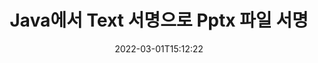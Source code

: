 ---
############################# Static ############################
layout: "auto-gen-signature"
date: 2022-03-01T15:12:22
draft: false
operation: Sign
signaturetype: Text
fileformat: Pptx
productName: Java
lang: ko
productCode: java
otherformats: pdf doc docx docm dot dotm dotx odt ott rtf xls xlsx xlsm xlsb csv ods ots xltx xltm ppt pptx pps ppsx odp otp potx potm pptm ppsm png jpg bmp gif tiff svg webp wmf
breadcrumb: Put Text signature on Pptx for Java

############################# Head ############################
head_title: "Java을 사용하여 Pptx 파일에 Text 서명 추가"
head_description: "몇 줄의 코드를 사용하여 Java에 대한 Pptx 파일에 Text 서명을 넣습니다. GroupDocs 문서 서명 API를 사용하여 수십 가지 파일 형식에 서명합니다."

############################# Header ############################
title: "Java에서 Text 서명으로 Pptx 파일 서명"
description: "몇 줄의 Java 코드로 Text 서명을 추가하는 방법"
bg_image: "https://cms.admin.containerize.com/templates/aspose/App_Themes/V3/images/bg/header1.png"
bg_overlay: false
button:
    enable: true

############################# SubMenu ############################
submenu:
    enable: true

    left:
        img_alt: "GroupDocs.Signature for Java"
        image: "https://cms.admin.containerize.com/templates/groupdocs/images/product-logos/90x90-noborder/groupdocs-signature-java.png"
        product: "GroupDocs.Signature"
        platform: "Java"



############################# About ############################
about:
    enable: true
    title: "GroupDocs.Signature for Java API 정보"
    content: |
        [GroupDocs.Signature for Java](https://products.groupdocs.com/signature/java/)은 디지털 문서 전자 서명에 널리 사용되는 API입니다. 텍스트, 이미지, 디지털 인증서, 바코드, QR 코드, 스탬프 또는 메타데이터와 같은 서명을 사용할 수 있습니다. 서명은 PDF, MS Word 문서, MS Excel 통합 문서, MS PowerPoint 프레젠테이션, Adobe Photoshop 파일 및 다양한 이미지 형식에 배치될 수 있습니다. 고객은 문서에 서명하고 해당 문서에 있는 전자 서명을 업데이트, 검색, 확인, 삭제 또는 미리 볼 수 있습니다. 또한 서명 사용자 정의를 위한 많은 기능이 제공됩니다.
    

############################# Steps ############################
steps:
    enable: true
    title_left: "Java에서 Text으로 Pptx에 서명하는 단계"
    content_left: |
        [GroupDocs.Signature for Java](https://products.groupdocs.com/signature/java/)은 Text 서명으로 Pptx 문서에 빠르고 쉽게 서명할 수 있는 기능을 제공합니다.
        
        * 경로 또는 메모리 스트림으로 서명해야 하는 Pptx 파일을 제공하는 Signature 클래스의 인스턴스 생성
        * SignOptions 클래스를 인스턴스화하고 필요한 모든 데이터를 설정합니다.
        * 출력 Pptx 파일 또는 메모리 스트림을 전달하는 Signature.Sign() 메서드를 호출합니다.

    title_right: "System Requirements"
    content_right: |
        GroupDocs.Signature for Java을(를) 사용한 문서 서명은 몇 가지 간단한 단계로 수행할 수 있습니다. 당사의 API는 모든 주요 플랫폼 및 운영 체제에서 지원됩니다. 아래 코드를 실행하기 전에 시스템에 다음 전제 조건이 설치되어 있는지 확인하십시오.

        * 운영 체제: Microsoft Windows, Linux, MacOS
        * 개발 환경: NetBeans, Intellij IDEA, Eclipse, etc.
        * Java runtime: J2SE 6.0 and above
        * [Maven](https://repository.groupdocs.com/webapp/#/artifacts/browse/tree/General/repo/com/groupdocs/groupdocs-signature)에서 최신 GroupDocs.Signature for Java 가져오기
         
    code: |
        ```java    
                
        // Set up input Pptx file
        String filePath = "input.pptx";
        // Set up output file
        String outputFilePath = "output.pptx";

        // Instantiate Signature for input file
        Signature signature = new Signature(filePath);

        //Provide sign options
        TextSignOptions options = new TextSignOptions("John Smith");

        // set signature position
        options.setLeft(50);
        options.setTop(200);

        // sign Pptx document
        SignResult result = signature.sign(outputFilePath, options);

        ```

############################# Demos ############################
demos:
    enable: true
    title: "Text 라이브 데모로 Pptx 문서 서명"
    content: |
       지금 바로 [GroupDocs.Signature 앱](https://products.groupdocs.app/signature/family) 웹사이트에서 다양한 서명으로 Pptx 파일에 서명하세요. 무료 온라인 데모가 여러분을 기다리고 있습니다.          

############################# More Formats ############################
more_formats:
    enable: true
    title: "Java에 대해 지원되는 기타 Text 서명"
    content: |
        "다른 서명 유형으로 Pptx에 서명할 수도 있습니다. 아래 목록을 참조하십시오."
    format: 
       
       
back_to_top:
    enable: true
---